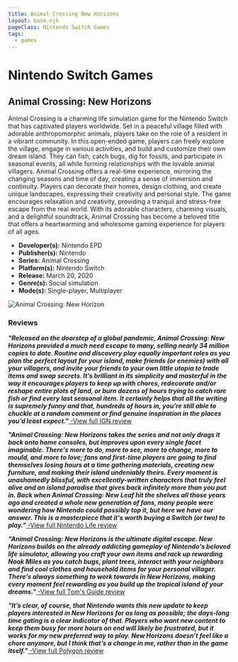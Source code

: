```yaml
---
title: Animal Crossing New Horizons
layout: base.njk
pageClass: Nintendo Switch Games
tags:
  - games
---
```


<div class="games-header">
  <h1>Nintendo Switch Games</h1>
</div>
    <section class="grid-m">
        <article class="card-m">
            <div class="card__content-m">
                <h2 class="card__text-m">Animal Crossing: New Horizons</h2>
              <p class="card__text-m">
                Animal Crossing is a charming life simulation game for the Nintendo Switch that has captivated players worldwide. Set in a peaceful village filled with adorable anthropomorphic animals, players take on the role of a resident in a vibrant community. In this open-ended game, players can freely explore the village, engage in various activities, and build and customize their own dream island. They can fish, catch bugs, dig for fossils, and participate in seasonal events, all while forming relationships with the lovable animal villagers. Animal Crossing offers a real-time experience, mirroring the changing seasons and time of day, creating a sense of immersion and continuity. Players can decorate their homes, design clothing, and create unique landscapes, expressing their creativity and personal style. The game encourages relaxation and creativity, providing a tranquil and stress-free escape from the real world. With its adorable characters, charming visuals, and a delightful soundtrack, Animal Crossing has become a beloved title that offers a heartwarming and wholesome gaming experience for players of all ages.
              </p>
              <ul>
                <li><strong>Developer(s):</strong> Nintendo EPD</li>
                <li><strong>Publisher(s):</strong> Nintendo</li>
                <li><strong>Series:</strong> Animal Crossing</li>
                <li><strong>Platform(s):</strong> Nintendo Switch</li>
                <li><strong>Release:</strong>	March 20, 2020</li>
                <li><strong>Genre(s):</strong> Social simulation</li>
                <li><strong>Mode(s):</strong> Single-player, Multiplayer</li>
              </ul>
            </div>
          </article>
          <article class="card-m">
            <div class="card__img-m"><img src="/images/switch3.png" alt="Animal Crossing: New Horizon"></div>
          </article>
     </section>
    <div class="game_reviews">
    <h3>Reviews</h3>
      <p>
        <strong><i>"Released on the doorstep of a global pandemic, Animal Crossing: New Horizons provided a much need escape to many, selling nearly 34 million copies to date. Routine and discovery play equally important roles as you plan the perfect layout for your island, make friends (or enemies) with all your villagers, and invite your friends to your own little utopia to trade items and swap secrets. It’s brilliant in its simplicity and masterful in the way it encourages players to keep up with chores, redecorate and/or reshape entire plots of land, or burn dozens of hours trying to catch rare fish or find every last seasonal item. It certainly helps that all the writing is supremely funny and that, hundreds of hours in, you’re still able to chuckle at a random comment or find genuine inspiration in the places you’d least expect."<a href="https://www.ign.com/articles/best-nintendo-switch-games-2" target="_blank" rel="noopener noreferrer"></i></strong> -View full IGN review</a>
      </p>
      <p>   
        <strong><i>"Animal Crossing: New Horizons takes the series and not only drags it back onto home consoles, but improves upon every single facet imaginable. There's more to do, more to see, more to change, more to mould, and more to love; fans and first-time players are going to find themselves losing hours at a time gathering materials, creating new furniture, and making their island undeniably theirs. Every moment is unashamedly blissful, with excellently-written characters that truly feel alive and an island paradise that gives back infinitely more than you put in. Back when Animal Crossing: New Leaf hit the shelves all those years ago and created a whole new generation of fans, many people were wondering how Nintendo could possibly top it, but here we have our answer. This is a masterpiece that it's worth buying a Switch (or two) to play."<a href="https://www.nintendolife.com/guides/50-best-nintendo-switch-games-so-far?page=4" target="_blank" rel="noopener noreferrer"></i></strong> -View full Nintendo Life review</a>
      </p>
      <p>
        <strong><i>"Animal Crossing: New Horizons is the ultimate digital escape. New Horizons builds on the already addicting gameplay of Nintendo's beloved life simulator, allowing you craft your own items and rack up rewarding Nook Miles as you catch bugs, plant trees, interact with your neighbors and find cool clothes and household items for your personal villager. There's always something to work towards in New Horizons, making every moment feel rewarding as you build up the tropical island of your dreams."<a href="https://www.tomsguide.com/round-up/best-nintendo-switch-games" target="_blank" rel="noopener noreferrer"></i></strong> -View full Tom's Guide review</a>
      </p>
      <p>
        <strong><i>"It’s clear, of course, that Nintendo wants this new update to keep players interested in New Horizons for as long as possible; the days-long time gating is a clear indicator of that. Players who want new content to keep them busy for more hours on end will likely be frustrated, but it works for my new preferred way to play. New Horizons doesn’t feel like a chore anymore, but I think that’s a change in me, rather than in the game itself."<a href="https://www.polygon.com/22783019/animal-crossing-new-horizons-final-review" target="_blank" rel="noopener noreferrer"></i></strong> -View full Polygon review</a></i></strong>
      </p>
    </div>